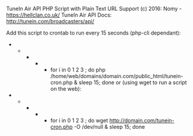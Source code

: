  TuneIn Air API PHP Script with Plain Text URL Support
 (c) 2016: Nomy - https://hellclan.co.uk/
 TuneIn Air API Docs: http://tunein.com/broadcasters/api/
 
 Add this script to crontab to run every 15 seconds (php-cli dependant):
 * * * * * for i in 0 1 2 3 ; do php /home/web/domains/domain.com/public_html/tunein-cron.php & sleep 15; done
 or (using wget to run a script on the web):
 * * * * * for i in 0 1 2 3 ; do wget http://domain.com/tunein-cron.php -O /dev/null & sleep 15; done
